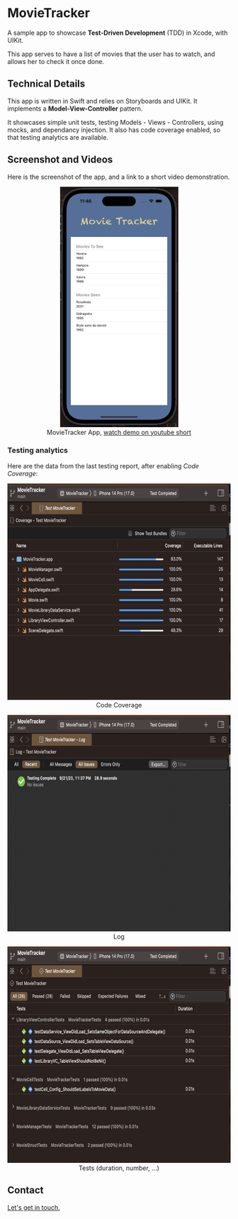 <!--
 * **********************************************************
 * Author: Balita Rakotonarivo								*
 * Date: September 2023										*
 * Context: Deliberate practice, as an iOS developper		*
 * Language: Swift 											*
 * **********************************************************
-->


# MovieTracker

A sample app to showcase **Test-Driven Development** (TDD) in Xcode, with UIKit.

This app serves to have a list of movies that the user has to watch, and allows her to check it once done.


## Technical Details


This app is written in Swift and relies on Storyboards and UIKit. It implements a **Model-View-Controller** pattern.

It showcases simple unit tests, testing Models - Views - Controllers, using mocks, and dependancy injection. It also has code coverage enabled, so that testing analytics are available.


## Screenshot and Videos 

Here is the screenshot of the app, and a link to a short video demonstration.
<p  align="center"><a href="https://youtube.com/shorts/mSlzWnqIKWw?feature=share">
<img src="./img/MovieTrackerCapture.png" width="267" height="542" alt="MovieTracker App screen, with a link to youtbe video">
</a><br/>
MovieTracker App, <a target=”_blank” href="https://youtube.com/shorts/mSlzWnqIKWw?feature=share">watch demo on youtube short</a>
</p>


### Testing analytics

Here are the data from the last testing report, after enabling *Code Coverage*:

<p align="center">
<img src="./img/CodeCoverage.png" width="691" height="488" alt="Code Coverage screen capture"><br/>
Code Coverage
</p>

<p align="center">
<img src="./img/Log.png" width="691" height="488" alt="Log screen capture"><br/>
Log
</p>

<p align="center">
<img src="./img/Tests.png" width="691" height="488" alt="Tests screen capture "><br/>
Tests (duration, number, ...)
</p>

<!--
Here are some screenshots of the micro apps and views, some with a youtube link to see them in action. 
<a href="mailto:jery.sarim@gmail.com?subject=SwiftUI-GeniusApp">Contact me</a>  if you want to know/see more.

<p  align="center"><a href="https://youtu.be/hw9lIXuCE8c">
<img src="./img/genius.png" width="267" height="542" alt="Genius App screen, with a link to youtbe video">
</a><br/>
Genius Portfolio App, <a target=”_blank” href="https://youtu.be/hw9lIXuCE8c">watch demo on youtube</a>
</p>



<p  align="center"><a href="https://youtu.be/353HMmpiIVY">
<img src="./img/map_weather-api.png" width="267" height="542" alt="Weather app screen, with a link to youtbe video">
</a><br/>
Weather App, <a target=”_blank” href="https://youtu.be/353HMmpiIVY">watch demo on youtube</a>
</p>

<p  align="center"><a href="https://youtu.be/_upaFP-u_D8">
<img src="./img/food_order.png" width="267" height="542" alt="Food Order app screen, with a link to youtbe video">
</a><br/>
Food Order App, <a target=”_blank” href="https://youtu.be/_upaFP-u_D8">watch demo on youtube</a>
</p>

<p align="center">
<img src="./img/social_network_feed.png" width="267" height="542" alt="Social network posts view"><br/>
Social Network post feed 
</p>

<p align="center">
<img src="./img/insta_clone.png" width="267" height="542" alt="Simple Instagram clone view "><br/>
Social Network photo gallery
</p>


## Tests

**As this work is primarily focused on views, I put no test at all.**

The repository for [Occitane de Banque](https://github.com/RaBalita/sw-arcade-bankey/) has some Tests samples.


## Credits

Some concepts of the example apps are taken from a [Udemy Course by Matthieu Passerel](https://www.udemy.com/course/ios15_french/), but I wrote the code as exercises - for deliberate practice. 

The *PracticeGenius/Assets.xcassets* and *Font* folders were removed, to avoid copyright issues.



## Credits



### Color palette
<p  align="left">
<img src="./img/palette.png" width="200" height="150" alt="Color palette"><br/>
The color palette is taken from <a href="https://colorhunt.co/palette/f0f0f02135554f709ce5d283">Color Hunt</a>:

<br/>
#F0F0F0 - Grey <br/>
#213555 - Navy <br/>
#4F709C - Blue <br/>
#E5D283 - Yellow <br/>
</p>

--> 
## Contact

<a href="mailto:jery.sarim@gmail.com?subject=SwiftUI-GeniusApp">Let's get in touch.</a> 
